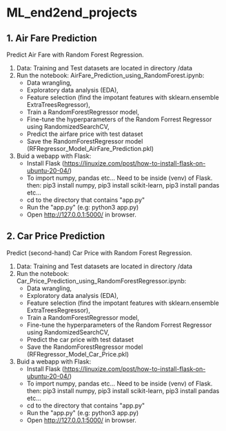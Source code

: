 # ML_end2end_projects


## 1. Air Fare Prediction
Predict Air Fare with Random Forest Regression.

1. Data: Training and Test datasets are located in directory /data
2. Run the notebook: AirFare_Prediction_using_RandomForest.ipynb:
   - Data wrangling,
   - Exploratory data analysis (EDA),
   - Feature selection (find the impotant features with sklearn.ensemble ExtraTreesRegressor),
   - Train a RandomForestRegressor model,
   - Fine-tune the hyperparameters of the Random Forrest Regressor using RandomizedSearchCV,
   - Predict the airfare price with test dataset
   - Save the RandomForestRegressor model (RFRegressor_Model_AirFare_Prediction.pkl)
3. Buid a webapp with Flask:
   - Install Flask (https://linuxize.com/post/how-to-install-flask-on-ubuntu-20-04/)
   - To import numpy, pandas etc... Need to be inside (venv) of Flask. then:  pip3 install numpy,  pip3 install scikit-learn,  pip3 install pandas etc...
   - cd to the directory that contains "app.py"
   - Run the "app.py" (e.g: python3 app.py)
   - Open http://127.0.0.1:5000/ in browser.




## 2. Car Price Prediction
Predict (second-hand) Car Price with Random Forest Regression.

1. Data: Training and Test datasets are located in directory /data
2. Run the notebook: Car_Price_Prediction_using_RandomForestRegressor.ipynb:
   - Data wrangling,
   - Exploratory data analysis (EDA),
   - Feature selection (find the impotant features with sklearn.ensemble ExtraTreesRegressor),
   - Train a RandomForestRegressor model,
   - Fine-tune the hyperparameters of the Random Forrest Regressor using RandomizedSearchCV,
   - Predict the car price with test dataset
   - Save the RandomForestRegressor model (RFRegressor_Model_Car_Price.pkl)
3. Buid a webapp with Flask:
   - Install Flask (https://linuxize.com/post/how-to-install-flask-on-ubuntu-20-04/)
   - To import numpy, pandas etc... Need to be inside (venv) of Flask. then:  pip3 install numpy,  pip3 install scikit-learn,  pip3 install pandas etc...
   - cd to the directory that contains "app.py"
   - Run the "app.py" (e.g: python3 app.py)
   - Open http://127.0.0.1:5000/ in browser.

